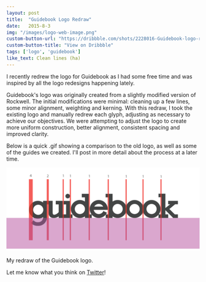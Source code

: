 ```yaml
---
layout: post
title:  "Guidebook Logo Redraw"
date:   2015-8-3
img: "/images/logo-web-image.png"
custom-button-url: "https://dribbble.com/shots/2228016-Guidebook-logo-redraw"
custom-button-title: "View on Dribbble"
tags: ['logo', 'guidebook']
like_text: Clean lines (ha)
---
```


I recently redrew the logo for Guidebook as I had some free time and was inspired by all the logo redesigns happening lately.

Guidebook's logo was originally created from a slightly modified version of Rockwell. The initial modifications were minimal: cleaning up a few lines, some minor alignment, weighting and kerning. With this redraw, I took the existing logo and manually redrew each glyph, adjusting as necessary to achieve our objectives. We were attempting to adjust the logo to create more uniform construction, better alignment, consistent spacing and improved clarity.

Below is a quick .gif showing a comparison to the old logo, as well as some of the guides we created. I'll post in more detail about the process at a later time.

<div class="img">
    <div class="img_image">
        <img src="/images/guidebook-logo-redraw.gif" />
    </div>
    <p class="img_caption">My redraw of the Guidebook logo.</p>
</div>

Let me know what you think on [Twitter](http://twitter.com/pklada)!
